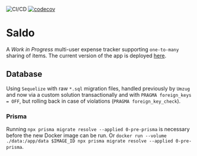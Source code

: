 ![CI/CD](https://github.com/tomjtoth/saldo/actions/workflows/deploy.yml/badge.svg)
[![codecov](https://codecov.io/gh/tomjtoth/saldo/graph/badge.svg?token=WKBLAW4XKP)](https://codecov.io/gh/tomjtoth/saldo)

# Saldo

A _Work in Progress_ multi-user expense tracker supporting `one-to-many` sharing of items. The current version of the app is deployed [here](https://saldo.ttj.hu).

## Database

Using `Sequelize` with raw `*.sql` migration files, handled previously by `Umzug` and now via a custom solution transactionally and with `PRAGMA foreign_keys = OFF`, but rolling back in case of violations (`PRAGMA foreign_key_check`).

### Prisma

Running `npx prisma migrate resolve --applied 0-pre-prisma` is necessary before the new Docker image can be run.
Or `docker run --volume ./data:/app/data $IMAGE_ID npx prisma migrate resolve --applied 0-pre-prisma`.
